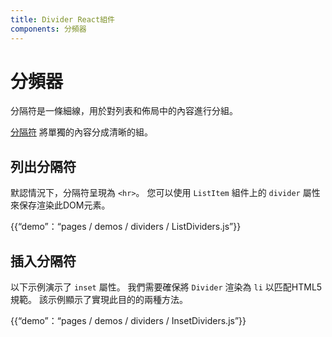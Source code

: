 ```yaml
---
title: Divider React組件
components: 分頻器
---
```

# 分頻器

<p class="description">分隔符是一條細線，用於對列表和佈局中的內容進行分組。</p>

[分隔符](https://material.io/design/components/dividers.html) 將單獨的內容分成清晰的組。

## 列出分隔符

默認情況下，分隔符呈現為 `<hr>`。 您可以使用 `ListItem` 組件上的 `divider` 屬性來保存渲染此DOM元素。

{{“demo”：“pages / demos / dividers / ListDividers.js”}}

## 插入分隔符

以下示例演示了 `inset` 屬性。 我們需要確保將 `Divider` 渲染為 `li` 以匹配HTML5規範。 該示例顯示了實現此目的的兩種方法。

{{“demo”：“pages / demos / dividers / InsetDividers.js”}}